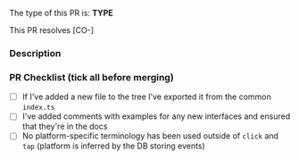 The type of this PR is: **TYPE**

<!-- Bugfix/Feature/Enhancement/Documentation -->

<!-- If applicable, write the Jira ticket number in square brackets e.g. `[CO-434]`
     The Jira integration will turn it into a clickable link for you. -->

This PR resolves [CO-]

### Description

<!-- Implementation description -->

### PR Checklist (tick all before merging)

<!-- 💡 This checklist is experimental. #cohesion warmly welcomes any feedback about the list or how it impacts your workflow -->

- [ ] If I've added a new file to the tree I've exported it from the common `index.ts`
- [ ] I've added comments with examples for any new interfaces and ensured that they're in the docs
- [ ] No platform-specific terminology has been used outside of `click` and `tap` (platform is inferred by the DB storing events)
